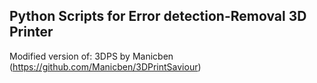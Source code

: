 ## Python Scripts for Error detection-Removal 3D Printer

Modified version of: 3DPS by Manicben (https://github.com/Manicben/3DPrintSaviour)
